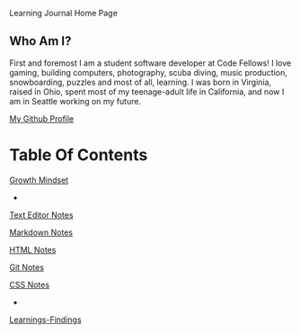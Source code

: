 Learning Journal Home Page

## Who Am I?
First and foremost I am a student software developer at Code Fellows! I love gaming, building computers, photography, scuba diving, music production, snowboarding, puzzles and most of all, learning. I was born in Virginia, raised in Ohio, spent most of my teenage-adult life in California, and now I am in Seattle working on my future.

[My Github Profile](https://github.com/LeeThomas13)



# Table Of Contents

[Growth Mindset](https://leethomas13.github.io/learning-journal/growth-mindset)

-

[Text Editor Notes](https://leethomas13.github.io/learning-journal/text-editor)


[Markdown Notes](https://leethomas13.github.io/learning-journal/learning-markdown)

[HTML Notes](https://leethomas13.github.io/learning-journal/html-readings)

[Git Notes](https://leethomas13.github.io/learning-journal/git-notes)

[CSS Notes](https://leethomas13.github.io/learning-journal/css-notes)

-

[Learnings-Findings](https://leethomas13.github.io/learning-journal/lessons)
